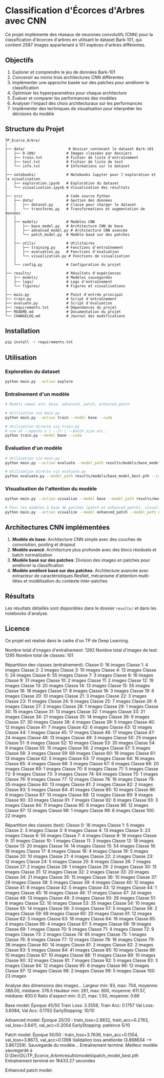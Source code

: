 # Classification d'Écorces d'Arbres avec CNN

Ce projet implémente des réseaux de neurones convolutifs (CNN) pour la classification d'écorces d'arbres en utilisant le dataset Bark-101, qui contient 2587 images appartenant à 101 espèces d'arbres différentes.

## Objectifs

1. Explorer et comprendre le jeu de données Bark-101
2. Concevoir au moins trois architectures CNN différentes
3. Implémenter une approche basée sur des patches pour améliorer la classification
4. Optimiser les hyperparamètres pour chaque architecture
5. Évaluer et comparer les performances des modèles
6. Analyser l'impact des choix architecturaux sur les performances
7. Implémenter des techniques de visualisation pour interpréter les décisions du modèle

## Structure du Projet

```
TP_Ecorce_Arbre/
│
├── data/                    # Dossier contenant le dataset Bark-101
│   ├── 0-100/              # Images classées par dossiers
│   ├── train.txt           # Fichier de liste d'entraînement
│   ├── test.txt            # Fichier de liste de test
│   └── info.txt            # Informations sur le dataset
│
├── notebooks/              # Notebooks Jupyter pour l'exploration et la visualisation
│   ├── exploration.ipynb   # Exploration du dataset
│   └── visualisation.ipynb # Visualisation des résultats
│
├── src/                    # Code source Python
│   ├── data/               # Gestion des données
│   │   ├── dataset.py      # Classe pour charger le dataset
│   │   └── transforms.py   # Transformations et augmentation de données
│   │
│   ├── models/             # Modèles CNN
│   │   ├── base_model.py   # Architecture CNN de base
│   │   ├── advanced_model.py # Architecture CNN avancée
│   │   └── patch_model.py  # Modèle basé sur des patches
│   │
│   ├── utils/              # Utilitaires
│   │   ├── training.py     # Fonctions d'entraînement
│   │   ├── evaluation.py   # Fonctions d'évaluation
│   │   └── visualization.py # Fonctions de visualisation
│   │
│   └── config.py           # Configuration du projet
│
├── results/                # Résultats d'expériences
│   ├── models/             # Modèles sauvegardés
│   ├── logs/               # Logs d'entraînement
│   └── figures/            # Figures et visualisations
│
├── main.py                 # Point d'entrée principal
├── train.py                # Script d'entraînement
├── evaluate.py             # Script d'évaluation
├── requirements.txt        # Dépendances du projet
├── README.md               # Documentation du projet
└── CHANGELOG.md            # Journal des modifications
```

## Installation

```bash
pip install -r requirements.txt
```

## Utilisation

### Exploration du dataset

```bash
python main.py --action explore
```

### Entraînement d'un modèle

```bash
# Models names are: base, advanced, patch, enhanced_patch

# Utilisation via main.py
python main.py --action train --model base --cuda

# Utilisation directe via train.py
# use of --epochs x | --lr | --batch_size etc..
python train.py --model base --cuda
```

### Évaluation d'un modèle

```bash
# Utilisation via main.py
python main.py --action evaluate --model_path results/models/base_model_best.pth

# Utilisation directe via evaluate.py
python evaluate.py --model_path results/models/base_model_best.pth --cuda
```

### Visualisation de l'attention du modèle

```bash
python main.py --action visualize --model base --model_path results/models/base_model_best.pth --image_index 10 --cuda

# Pour les modèles à base de patches (patch et enhanced_patch), visualisation spécifique des patches
python main.py --action visualize --model enhanced_patch --model_path results/models/enhanced_patch_model_best.pth --image_index 10 --cuda
```

## Architectures CNN implémentées

1. **Modèle de base**: Architecture CNN simple avec des couches de convolution, pooling et dropout
2. **Modèle avancé**: Architecture plus profonde avec des blocs résiduels et batch normalization
3. **Modèle basé sur des patches**: Division des images en patches pour améliorer la classification
4. **Modèle amélioré basé sur des patches**: Architecture avancée avec extracteur de caractéristiques ResNet, mécanisme d'attention multi-têtes et modélisation du contexte inter-patches

## Résultats

Les résultats détaillés sont disponibles dans le dossier `results/` et dans les notebooks d'analyse.

## Licence

Ce projet est réalisé dans le cadre d'un TP de Deep Learning. 


Nombre total d'images d'entraînement: 1292
Nombre total d'images de test: 1295
Nombre total de classes: 101

Répartition des classes (entraînement):
  Classe 0: 16 images
  Classe 1: 4 images
  Classe 2: 2 images
  Classe 3: 10 images
  Classe 4: 13 images
  Classe 5: 24 images
  Classe 6: 55 images
  Classe 7: 3 images
  Classe 8: 16 images
  Classe 9: 31 images
  Classe 10: 2 images
  Classe 11: 2 images
  Classe 12: 19 images
  Classe 13: 20 images
  Classe 14: 13 images
  Classe 15: 55 images
  Classe 16: 18 images
  Classe 17: 8 images
  Classe 18: 3 images
  Classe 19: 6 images
  Classe 20: 10 images
  Classe 21: 3 images
  Classe 22: 3 images
  Classe 23: 11 images
  Classe 24: 6 images
  Classe 25: 7 images
  Classe 26: 6 images
  Classe 27: 2 images
  Classe 28: 1 images
  Classe 29: 1 images
  Classe 30: 15 images
  Classe 31: 13 images
  Classe 32: 1 images
  Classe 33: 21 images
  Classe 34: 21 images
  Classe 35: 14 images
  Classe 36: 9 images
  Classe 37: 30 images
  Classe 38: 4 images
  Classe 39: 5 images
  Classe 40: 12 images
  Classe 41: 7 images
  Classe 42: 6 images
  Classe 43: 12 images
  Classe 44: 1 images
  Classe 45: 17 images
  Classe 46: 17 images
  Classe 47: 24 images
  Classe 48: 13 images
  Classe 49: 3 images
  Classe 50: 25 images
  Classe 51: 9 images
  Classe 52: 10 images
  Classe 53: 35 images
  Classe 54: 9 images
  Classe 55: 15 images
  Classe 56: 2 images
  Classe 57: 5 images
  Classe 58: 3 images
  Classe 59: 69 images
  Classe 60: 19 images
  Classe 61: 13 images
  Classe 62: 5 images
  Classe 63: 17 images
  Classe 64: 16 images
  Classe 65: 4 images
  Classe 66: 3 images
  Classe 67: 6 images
  Classe 68: 20 images
  Classe 69: 1 images
  Classe 70: 6 images
  Classe 71: 5 images
  Classe 72: 8 images
  Classe 73: 3 images
  Classe 74: 64 images
  Classe 75: 1 images
  Classe 76: 9 images
  Classe 77: 12 images
  Classe 78: 16 images
  Classe 79: 35 images
  Classe 80: 13 images
  Classe 81: 2 images
  Classe 82: 2 images
  Classe 83: 5 images
  Classe 84: 41 images
  Classe 85: 10 images
  Classe 86: 9 images
  Classe 87: 10 images
  Classe 88: 12 images
  Classe 89: 9 images
  Classe 90: 33 images
  Classe 91: 7 images
  Classe 92: 6 images
  Classe 93: 3 images
  Classe 94: 11 images
  Classe 95: 6 images
  Classe 96: 12 images
  Classe 97: 12 images
  Classe 98: 1 images
  Classe 99: 6 images
  Classe 100: 22 images

Répartition des classes (test):
  Classe 0: 16 images
  Classe 1: 5 images
  Classe 2: 3 images
  Classe 3: 9 images
  Classe 4: 13 images
  Classe 5: 23 images
  Classe 6: 55 images
  Classe 7: 4 images
  Classe 8: 16 images
  Classe 9: 31 images
  Classe 10: 1 images
  Classe 11: 3 images
  Classe 12: 18 images
  Classe 13: 20 images
  Classe 14: 14 images
  Classe 15: 54 images
  Classe 16: 19 images
  Classe 17: 8 images
  Classe 18: 4 images
  Classe 19: 5 images
  Classe 20: 10 images
  Classe 21: 4 images
  Classe 22: 2 images
  Classe 23: 12 images
  Classe 24: 5 images
  Classe 25: 6 images
  Classe 26: 7 images
  Classe 27: 2 images
  Classe 28: 1 images
  Classe 29: 2 images
  Classe 30: 15 images
  Classe 31: 12 images
  Classe 32: 2 images
  Classe 33: 20 images
  Classe 34: 21 images
  Classe 35: 15 images
  Classe 36: 10 images
  Classe 37: 29 images
  Classe 38: 5 images
  Classe 39: 4 images
  Classe 40: 12 images
  Classe 41: 8 images
  Classe 42: 5 images
  Classe 43: 12 images
  Classe 44: 1 images
  Classe 45: 16 images
  Classe 46: 17 images
  Classe 47: 24 images
  Classe 48: 13 images
  Classe 49: 3 images
  Classe 50: 26 images
  Classe 51: 8 images
  Classe 52: 10 images
  Classe 53: 35 images
  Classe 54: 10 images
  Classe 55: 14 images
  Classe 56: 3 images
  Classe 57: 5 images
  Classe 58: 2 images
  Classe 59: 69 images
  Classe 60: 20 images
  Classe 61: 12 images
  Classe 62: 5 images
  Classe 63: 18 images
  Classe 64: 16 images
  Classe 65: 4 images
  Classe 66: 4 images
  Classe 67: 5 images
  Classe 68: 19 images
  Classe 69: 1 images
  Classe 70: 6 images
  Classe 71: 4 images
  Classe 72: 9 images
  Classe 73: 2 images
  Classe 74: 65 images
  Classe 75: 1 images
  Classe 76: 8 images
  Classe 77: 12 images
  Classe 78: 16 images
  Classe 79: 36 images
  Classe 80: 14 images
  Classe 81: 2 images
  Classe 82: 2 images
  Classe 83: 5 images
  Classe 84: 41 images
  Classe 85: 10 images
  Classe 86: 10 images
  Classe 87: 10 images
  Classe 88: 11 images
  Classe 89: 10 images
  Classe 90: 32 images
  Classe 91: 7 images
  Classe 92: 5 images
  Classe 93: 3 images
  Classe 94: 12 images
  Classe 95: 6 images
  Classe 96: 12 images
  Classe 97: 12 images
  Classe 98: 2 images
  Classe 99: 5 images
  Classe 100: 23 images

Analyse des dimensions des images...
Largeur min: 93, max: 704, moyenne: 388.00, médiane: 376.5
Hauteur min: 261, max: 800, moyenne: 611.57, médiane: 600.0
Ratio d'aspect min: 0.21, max: 1.50, moyenne: 0.66 

Base model:
Époque 45/50
Train Loss: 3.3559, Train Acc: 0.1757
Val Loss: 3.6084, Val Acc: 0.1792
EarlyStopping: 10/10

Advanced model:
Époque 20/20 : train_loss=2.8832, train_acc=0.2763, val_loss=3.6411, val_acc=0.2054
EarlyStopping: patience 5/10

Patch model:
Époque 50/50 : train_loss=3.7636, train_acc=0.1354, val_loss=3.8673, val_acc=0.1398
Validation loss améliorée (3.868634 --> 3.867259). Sauvegarde du modèle...
Entraînement terminé. Meilleur modèle sauvegardé à D:\Dev\DL\TP_Ecorce_Arbre\results\models\patch_model_best.pth
Entraînement terminé en 16433.27 secondes

Enhanced patch model:
